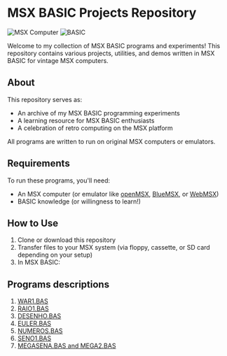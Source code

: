 # MSX BASIC Projects Repository

![MSX Computer](https://img.shields.io/badge/MSX-Computer-blue) 
![BASIC](https://img.shields.io/badge/BASIC-Programming-orange)

Welcome to my collection of MSX BASIC programs and experiments! This repository contains various projects, utilities, and demos written in MSX BASIC for vintage MSX computers.

## About

This repository serves as:
- An archive of my MSX BASIC programming experiments
- A learning resource for MSX BASIC enthusiasts
- A celebration of retro computing on the MSX platform

All programs are written to run on original MSX computers or emulators.

## Requirements

To run these programs, you'll need:
- An MSX computer (or emulator like [openMSX](https://openmsx.org/), [BlueMSX](https://www.bluemsx.com/), or [WebMSX](https://webmsx.org/))
- BASIC knowledge (or willingness to learn!)

## How to Use

1. Clone or download this repository
2. Transfer files to your MSX system (via floppy, cassette, or SD card depending on your setup)
3. In MSX BASIC:

## Programs descriptions

1. [WAR1.BAS](WAR1.md)
2. [RAIO1.BAS](RAIO1.MD)
3. [DESENHO.BAS](DESENHO.MD)
4. [EULER.BAS](EULER.MD)
5. [NUMEROS.BAS](NUMEROS.MD)
6. [SENO1.BAS](SENO1.MD)
7. [MEGASENA.BAS and MEGA2.BAS](MEGASENA.MD)